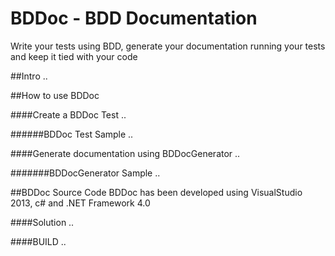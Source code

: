 # BDDoc - BDD Documentation  
Write your tests using BDD, generate your documentation running your tests and keep it tied with your code

##Intro
..

##How to use BDDoc

####Create a BDDoc Test
..

######BDDoc Test Sample
..

####Generate documentation using BDDocGenerator
..

#######BDDocGenerator Sample
..


##BDDoc Source Code
BDDoc has been developed using VisualStudio 2013, c# and .NET Framework 4.0

####Solution
..

####BUILD
..


